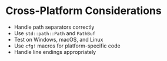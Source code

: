 # Cross-Platform Considerations

- Handle path separators correctly
- Use `std::path::Path` and `PathBuf`
- Test on Windows, macOS, and Linux
- Use `cfg!` macros for platform-specific code
- Handle line endings appropriately
